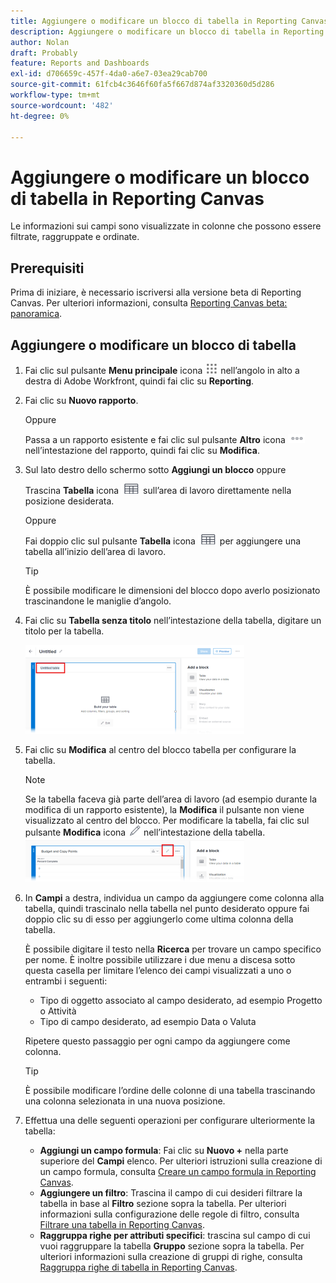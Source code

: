 ```yaml
---
title: Aggiungere o modificare un blocco di tabella in Reporting Canvas
description: Aggiungere o modificare un blocco di tabella in Reporting Canvas
author: Nolan
draft: Probably
feature: Reports and Dashboards
exl-id: d706659c-457f-4da0-a6e7-03ea29cab700
source-git-commit: 61fcb4c3646f60fa5f667d874af3320360d5d286
workflow-type: tm+mt
source-wordcount: '482'
ht-degree: 0%

---
```



# Aggiungere o modificare un blocco di tabella in Reporting Canvas

Le informazioni sui campi sono visualizzate in colonne che possono essere filtrate, raggruppate e ordinate.

## Prerequisiti

Prima di iniziare, è necessario iscriversi alla versione beta di Reporting Canvas. Per ulteriori informazioni, consulta [Reporting Canvas beta: panoramica](/help/quicksilver/product-announcements/betas/reporting-canvas-beta/reporting-canvas-beta-overview.md).

## Aggiungere o modificare un blocco di tabella

1. Fai clic sul pulsante **Menu principale** icona ![](assets/main-menu-icon.png) nell’angolo in alto a destra di Adobe Workfront, quindi fai clic su **Reporting**.
1. Fai clic su **Nuovo rapporto**.

   Oppure

   Passa a un rapporto esistente e fai clic sul pulsante **Altro** icona ![](assets/more-icon-27x15.png) nell’intestazione del rapporto, quindi fai clic su **Modifica**.

1. Sul lato destro dello schermo sotto **Aggiungi un blocco** oppure

   Trascina **Tabella** icona ![](assets/table-icon.png) sull’area di lavoro direttamente nella posizione desiderata.

   Oppure

   Fai doppio clic sul pulsante **Tabella** icona ![](assets/table-icon.png) per aggiungere una tabella all’inizio dell’area di lavoro.

   >[!TIP]
   >
   >È possibile modificare le dimensioni del blocco dopo averlo posizionato trascinandone le maniglie d’angolo.

1. Fai clic su **Tabella senza titolo** nell’intestazione della tabella, digitare un titolo per la tabella.

   ![](assets/table-name-350x142.png)

1. Fai clic su **Modifica** al centro del blocco tabella per configurare la tabella.

   >[!NOTE]
   >
   >Se la tabella faceva già parte dell’area di lavoro (ad esempio durante la modifica di un rapporto esistente), la **Modifica** il pulsante non viene visualizzato al centro del blocco. Per modificare la tabella, fai clic sul pulsante **Modifica** icona ![](assets/edit-icon.png) nell’intestazione della tabella.
   >![](assets/edit-icon-table-header-350x71.png)

1. In **Campi** a destra, individua un campo da aggiungere come colonna alla tabella, quindi trascinalo nella tabella nel punto desiderato oppure fai doppio clic su di esso per aggiungerlo come ultima colonna della tabella.

   È possibile digitare il testo nella **Ricerca** per trovare un campo specifico per nome. È inoltre possibile utilizzare i due menu a discesa sotto questa casella per limitare l’elenco dei campi visualizzati a uno o entrambi i seguenti:

   * Tipo di oggetto associato al campo desiderato, ad esempio Progetto o Attività
   * Tipo di campo desiderato, ad esempio Data o Valuta

   Ripetere questo passaggio per ogni campo da aggiungere come colonna.

   >[!TIP]
   >
   >È possibile modificare l’ordine delle colonne di una tabella trascinando una colonna selezionata in una nuova posizione.

1. Effettua una delle seguenti operazioni per configurare ulteriormente la tabella:

   * **Aggiungi un campo formula**: Fai clic su **Nuovo +** nella parte superiore del **Campi** elenco. Per ulteriori istruzioni sulla creazione di un campo formula, consulta [Creare un campo formula in Reporting Canvas](../../../reports-and-dashboards/reporting-canvas/table-blocks/create-formula-field.md).
   * **Aggiungere un filtro**: Trascina il campo di cui desideri filtrare la tabella in base al **Filtro** sezione sopra la tabella. Per ulteriori informazioni sulla configurazione delle regole di filtro, consulta [Filtrare una tabella in Reporting Canvas](../../../reports-and-dashboards/reporting-canvas/table-blocks/configure-filter-rules-for-table.md).
   * **Raggruppa righe per attributi specifici**: trascina sul campo di cui vuoi raggruppare la tabella **Gruppo** sezione sopra la tabella. Per ulteriori informazioni sulla creazione di gruppi di righe, consulta [Raggruppa righe di tabella in Reporting Canvas](../../../reports-and-dashboards/reporting-canvas/table-blocks/group-rows-in-table.md).
